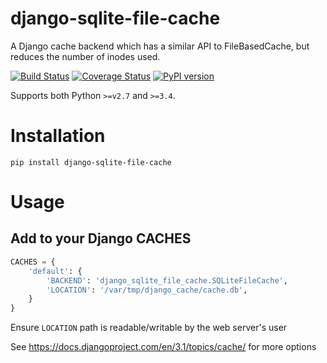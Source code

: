 # django-sqlite-file-cache
A Django cache backend which has a similar API to FileBasedCache, but reduces the number of inodes used.

[![Build Status](https://travis-ci.com/murrple-1/django-sqlite-file-cache.svg?branch=main)](https://travis-ci.com/murrple-1/django-sqlite-file-cache) [![Coverage Status](https://coveralls.io/repos/github/murrple-1/django-sqlite-file-cache/badge.svg?branch=main)](https://coveralls.io/github/murrple-1/django-sqlite-file-cache?branch=main) [![PyPI version](https://badge.fury.io/py/django-sqlite-file-cache.svg)](https://badge.fury.io/py/django-sqlite-file-cache)

Supports both Python `>=v2.7` and `>=3.4`.

# Installation

`pip install django-sqlite-file-cache`

# Usage

## Add to your Django CACHES

```python
CACHES = {
    'default': {
        'BACKEND': 'django_sqlite_file_cache.SQLiteFileCache',
        'LOCATION': '/var/tmp/django_cache/cache.db',
    }
}
```

Ensure `LOCATION` path is readable/writable by the web server's user

See https://docs.djangoproject.com/en/3.1/topics/cache/ for more options
